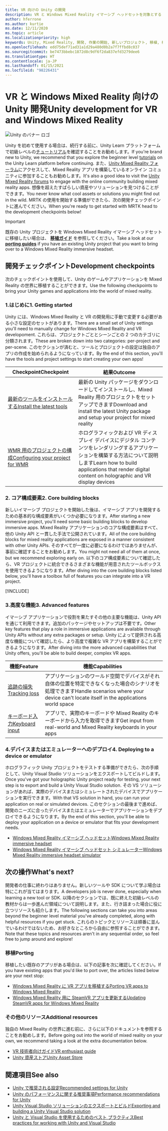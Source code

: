 ```yaml
---
title: VR 向けの Unity の開発
description: VR と Windows Mixed Reality イマーシブ ヘッドセットを対象とする Unity での Mixed Reality アプリの構築の概要。
author: hferrone
ms.author: kurtie
ms.date: 12/11/2020
ms.topic: article
ms.localizationpriority: high
keywords: Unity, Mixed Reality, 開発, 作業の開始, 新しいプロジェクト, 移植, 機能, カメラ, シミュレーション, エミュレーション, ドキュメント, Mixed Reality ヘッドセット, Windows Mixed Reality ヘッドセット, 仮想現実ヘッドセット, 仮想現実とは, 拡張現実とは, MRTK, Mixed Reality Toolkit, 音声入力, 場所を特定できるカメラ, エミュレーター, Azure, チュートリアル
ms.openlocfilehash: edd75def71ad31a1d29a480d0b2a7f7ffbd8c037
ms.sourcegitcommit: be7473bbebc1872d8c9df6f2da837efd3279dee6
ms.translationtype: HT
ms.contentlocale: ja-JP
ms.lasthandoff: 01/15/2021
ms.locfileid: "98226431"
---
```

# <a name="unity-development-for-vr-and-windows-mixed-reality"></a><span data-ttu-id="6ce85-104">VR と Windows Mixed Reality 向けの Unity 開発</span><span class="sxs-lookup"><span data-stu-id="6ce85-104">Unity development for VR and Windows Mixed Reality</span></span>

![Unity のバナー ロゴ](../images/unity_logo_banner.png)

<span data-ttu-id="6ce85-106">Unity を初めて使用する場合は、続行する前に、Unity Learn プラットフォームで初級レベルの[チュートリアル](https://unity3d.com/learn/tutorials)を確認することをお勧めします。</span><span class="sxs-lookup"><span data-stu-id="6ce85-106">If you're brand new to Unity, we recommend that you explore the beginner level [tutorials](https://unity3d.com/learn/tutorials) on the Unity Learn platform before continuing.</span></span> <span data-ttu-id="6ce85-107">また、[Unity Mixed Reality フォーラム](https://forum.unity3d.com/forums/hololens.102/)にアクセスして、Mixed Reality アプリを構築しているオンライン コミュニティに参加することもお勧めします。</span><span class="sxs-lookup"><span data-stu-id="6ce85-107">It's also a good idea to visit the [Unity Mixed Reality forums](https://forum.unity3d.com/forums/hololens.102/) to engage with the online community building mixed reality apps.</span></span> <span data-ttu-id="6ce85-108">想像を超えたすばらしい資産やソリューションを見つけることができます。</span><span class="sxs-lookup"><span data-stu-id="6ce85-108">You never know what cool assets or solutions you might find out in the wild.</span></span> <span data-ttu-id="6ce85-109">MRTK の使用を開始する準備ができたら、次の開発チェックポイントに進んでください。</span><span class="sxs-lookup"><span data-stu-id="6ce85-109">When you're ready to get started with MRTK head to the development checkpoints below!</span></span>

> [!IMPORTANT]
> <span data-ttu-id="6ce85-110">既存の Unity プロジェクトを Windows Mixed Reality イマーシブ ヘッドセットに移植したい場合は、 **[移植ガイド](../porting-apps/porting-overview.md)** を参照してください。</span><span class="sxs-lookup"><span data-stu-id="6ce85-110">Take a look at our **[porting guides](../porting-apps/porting-overview.md)** if you have an existing Unity project that you want to bring over to a Windows Mixed Reality immersive headset.</span></span> 

## <a name="development-checkpoints"></a><span data-ttu-id="6ce85-111">開発チェックポイント</span><span class="sxs-lookup"><span data-stu-id="6ce85-111">Development checkpoints</span></span>

<span data-ttu-id="6ce85-112">次のチェックポイントを使用して、Unity のゲームやアプリケーションを Mixed Reality の世界に移植することができます。</span><span class="sxs-lookup"><span data-stu-id="6ce85-112">Use the following checkpoints to bring your Unity games and applications into the world of mixed reality.</span></span> 

### <a name="1-getting-started"></a><span data-ttu-id="6ce85-113">1.はじめに</span><span class="sxs-lookup"><span data-stu-id="6ce85-113">1. Getting started</span></span>

<span data-ttu-id="6ce85-114">Unity には、Windows Mixed Reality と VR の開発用に手動で変更する必要がある小さな設定のセットがあります。</span><span class="sxs-lookup"><span data-stu-id="6ce85-114">There are a small set of Unity settings you'll need to manually change for Windows Mixed Reality and VR developoment.</span></span> <span data-ttu-id="6ce85-115">これらは、プロジェクトごととシーンごとの 2 つのカテゴリに分類されます。</span><span class="sxs-lookup"><span data-stu-id="6ce85-115">These are broken down into two categories: per-project and per-scene.</span></span> <span data-ttu-id="6ce85-116">このセクションが済むと、ツールとプロジェクトの設定は独自のアプリの作成を始められるようになっています。</span><span class="sxs-lookup"><span data-stu-id="6ce85-116">By the end of this section, you'll have the tools and project settings to start creating your own apps!</span></span>

|  <span data-ttu-id="6ce85-117">Checkpoint</span><span class="sxs-lookup"><span data-stu-id="6ce85-117">Checkpoint</span></span>  |  <span data-ttu-id="6ce85-118">結果</span><span class="sxs-lookup"><span data-stu-id="6ce85-118">Outcome</span></span>  |
| --- | --- |
| [<span data-ttu-id="6ce85-119">最新のツールをインストールする</span><span class="sxs-lookup"><span data-stu-id="6ce85-119">Install the latest tools</span></span>](../install-the-tools.md) | <span data-ttu-id="6ce85-120">最新の Unity パッケージをダウンロードしてインストールし、Mixed Reality 用のプロジェクトをセットアップできます</span><span class="sxs-lookup"><span data-stu-id="6ce85-120">Download and install the latest Unity package and setup your project for mixed reality</span></span> |
| [<span data-ttu-id="6ce85-121">WMR 用のプロジェクトの構成</span><span class="sxs-lookup"><span data-stu-id="6ce85-121">Configuring your project for WMR</span></span>](configure-unity-project.md) | <span data-ttu-id="6ce85-122">ホログラフィックおよび VR ディスプレイ デバイスにデジタル コンテンツをレンダリングするアプリケーションを構築する方法について説明します</span><span class="sxs-lookup"><span data-stu-id="6ce85-122">Learn how to build applications that render digital content on holographic and VR display devices</span></span> |

### <a name="2-core-building-blocks"></a><span data-ttu-id="6ce85-123">2. コア構成要素</span><span class="sxs-lookup"><span data-stu-id="6ce85-123">2. Core building blocks</span></span>

<span data-ttu-id="6ce85-124">新しいイマーシブ プロジェクトを開始した後は、イマーシブ アプリを開発するための基本的な構成要素がいくつか必要になります。</span><span class="sxs-lookup"><span data-stu-id="6ce85-124">After starting a new immersive project, you'll need some basic building blocks to develop immersive apps.</span></span> <span data-ttu-id="6ce85-125">Mixed Reality アプリケーションのコアな構成要素はすべて、他の Unity API と一貫した手法で公開されています。</span><span class="sxs-lookup"><span data-stu-id="6ce85-125">All of the core building blocks for mixed reality applications are exposed in a manner consistent with other Unity APIs.</span></span> <span data-ttu-id="6ce85-126">そのすべてが一度に必要になるわけではありませんが、事前に確認することをお勧めします。</span><span class="sxs-lookup"><span data-stu-id="6ce85-126">You might not need all of them at once, but we recommend exploring early on.</span></span> <span data-ttu-id="6ce85-127">以下のコア構成要素について確認したら、VR プロジェクトに統合できるさまざまな機能が用意されたツールボックスを使用できるようになります。</span><span class="sxs-lookup"><span data-stu-id="6ce85-127">After diving into the core building blocks listed below, you'll have a toolbox full of features you can integrate into a VR project.</span></span>

[!INCLUDE[](../includes/unity-building-blocks-wmr.md)]

### <a name="3-advanced-features"></a><span data-ttu-id="6ce85-128">3.高度な機能</span><span class="sxs-lookup"><span data-stu-id="6ce85-128">3. Advanced features</span></span>

<span data-ttu-id="6ce85-129">イマーシブ アプリケーションで役割を果たすその他の主要な機能は、Unity API を通じて利用できます。追加のパッケージやセットアップは不要です。</span><span class="sxs-lookup"><span data-stu-id="6ce85-129">Other key features that play a role in immersive applications are available through Unity APIs without any extra packages or setup.</span></span> <span data-ttu-id="6ce85-130">Unity によって提供される高度な機能について確認したら、より高度で複雑な VR アプリを構築することができるようになります。</span><span class="sxs-lookup"><span data-stu-id="6ce85-130">After diving into the more advanced capabilities that Unity offers, you'll be able to build deeper, complex VR apps.</span></span>

|  <span data-ttu-id="6ce85-131">機能</span><span class="sxs-lookup"><span data-stu-id="6ce85-131">Feature</span></span>  |  <span data-ttu-id="6ce85-132">機能</span><span class="sxs-lookup"><span data-stu-id="6ce85-132">Capabilities</span></span>  |
| --- | --- |
| [<span data-ttu-id="6ce85-133">追跡の損失</span><span class="sxs-lookup"><span data-stu-id="6ce85-133">Tracking loss</span></span>](tracking-loss-in-unity.md) | <span data-ttu-id="6ce85-134">アプリケーションのワールド空間でデバイスがそれ自体の位置を特定できなくなった場合のシナリオを処理できます</span><span class="sxs-lookup"><span data-stu-id="6ce85-134">Handle scenarios where your device can't locate itself in the applications world space</span></span> |
| [<span data-ttu-id="6ce85-135">キーボード入力</span><span class="sxs-lookup"><span data-stu-id="6ce85-135">Keyboard input</span></span>](keyboard-input-in-unity.md) | <span data-ttu-id="6ce85-136">アプリで、実際のキーボードや Mixed Reality のキーボードから入力を取得できます</span><span class="sxs-lookup"><span data-stu-id="6ce85-136">Get input from real-world and Mixed Reality keyboards in your apps</span></span> |

### <a name="4-deploying-to-a-device-or-emulator"></a><span data-ttu-id="6ce85-137">4.デバイスまたはエミュレーターへのデプロイ</span><span class="sxs-lookup"><span data-stu-id="6ce85-137">4. Deploying to a device or emulator</span></span>

<span data-ttu-id="6ce85-138">ホログラフィック Unity プロジェクトをテストする準備ができたら、次の手順として、Unity Visual Studio ソリューションをエクスポートしてビルドします。</span><span class="sxs-lookup"><span data-stu-id="6ce85-138">Once you've got your holographic Unity project ready for testing, your next step is to export and build a Unity Visual Studio solution.</span></span> <span data-ttu-id="6ce85-139">その VS ソリューションがあれば、実際のデバイスまたはシミュレートされたデバイスでアプリケーションを実行できます。</span><span class="sxs-lookup"><span data-stu-id="6ce85-139">With that VS solution in hand, you can run your application on real or simulated devices.</span></span> <span data-ttu-id="6ce85-140">このセクションの最後まで進めば、開発のニーズに合ったデバイスまたはエミュレーターでアプリケーションをデプロイできるようになります。</span><span class="sxs-lookup"><span data-stu-id="6ce85-140">By the end of this section, you'll be able to deploy your application on a device or emulator that fits your development needs.</span></span>

* [<span data-ttu-id="6ce85-141">Windows Mixed Reality イマーシブ ヘッドセット</span><span class="sxs-lookup"><span data-stu-id="6ce85-141">Windows Mixed Reality immersive headset</span></span>](../platform-capabilities-and-apis/using-visual-studio.md)
* [<span data-ttu-id="6ce85-142">Windows Mixed Reality イマーシブ ヘッドセット シミュレーター</span><span class="sxs-lookup"><span data-stu-id="6ce85-142">Windows Mixed Reality immersive headset simulator</span></span>](../platform-capabilities-and-apis/using-the-windows-mixed-reality-simulator.md)

## <a name="whats-next"></a><span data-ttu-id="6ce85-143">次の操作</span><span class="sxs-lookup"><span data-stu-id="6ce85-143">What's next?</span></span>

<span data-ttu-id="6ce85-144">開発者の仕事に終わりはありません。新しいツールや SDK について学ぶ場合は特にこれが当てはまります。</span><span class="sxs-lookup"><span data-stu-id="6ce85-144">A developers job is never done, especially when learning a new tool or SDK.</span></span> <span data-ttu-id="6ce85-145">以降のセクションでは、既に終えた初級レベルの教材からは一歩進んだ領域について説明します。また、行き詰まった場合に役に立つリソースも紹介します。</span><span class="sxs-lookup"><span data-stu-id="6ce85-145">The following sections can take you into areas beyond the beginner level material you've already completed, along with helpful resources if you get stuck.</span></span> <span data-ttu-id="6ce85-146">これらのトピックとリソースは順番に並んでいるわけではないため、お好きなところから自由に参照することができます。</span><span class="sxs-lookup"><span data-stu-id="6ce85-146">Note that these topics and resources aren't in any sequential order, so feel free to jump around and explore!</span></span>

### <a name="porting"></a><span data-ttu-id="6ce85-147">移植</span><span class="sxs-lookup"><span data-stu-id="6ce85-147">Porting</span></span>

<span data-ttu-id="6ce85-148">移植したい既存のアプリがある場合は、以下の記事を次に確認してください。</span><span class="sxs-lookup"><span data-stu-id="6ce85-148">If you have existing apps that you'd like to port over, the articles listed below are your next stop:</span></span>

* [<span data-ttu-id="6ce85-149">Windows Mixed Reality に VR アプリを移植する</span><span class="sxs-lookup"><span data-stu-id="6ce85-149">Porting VR apps to Windows Mixed Reality</span></span>](https://docs.microsoft.com/windows/mixed-reality/develop/porting-apps/porting-guides?tabs=project)
* [<span data-ttu-id="6ce85-150">Windows Mixed Reality 用に SteamVR アプリを更新する</span><span class="sxs-lookup"><span data-stu-id="6ce85-150">Updating SteamVR apps for Windows Mixed Reality</span></span>](https://docs.microsoft.com/windows/mixed-reality/develop/porting-apps/updating-your-steamvr-application-for-windows-mixed-reality)

### <a name="additional-resources"></a><span data-ttu-id="6ce85-151">その他のリソース</span><span class="sxs-lookup"><span data-stu-id="6ce85-151">Additional resources</span></span>

<span data-ttu-id="6ce85-152">独自の Mixed Reality の世界に進む前に、さらに以下のドキュメントを参照することをお勧めします。</span><span class="sxs-lookup"><span data-stu-id="6ce85-152">Before going out into the world of mixed reality on your own, we recommend taking a look at the extra documentation below.</span></span> 

* [<span data-ttu-id="6ce85-153">VR 技術者向けガイド</span><span class="sxs-lookup"><span data-stu-id="6ce85-153">VR enthusiast guide</span></span>](https://docs.microsoft.com/windows/mixed-reality/enthusiast-guide/vr-journey)
* [<span data-ttu-id="6ce85-154">Unity 資産ストア</span><span class="sxs-lookup"><span data-stu-id="6ce85-154">Unity Asset Store</span></span>](https://www.assetstore.unity3d.com)

## <a name="see-also"></a><span data-ttu-id="6ce85-155">関連項目</span><span class="sxs-lookup"><span data-stu-id="6ce85-155">See also</span></span> 

* [<span data-ttu-id="6ce85-156">Unity で推奨される設定</span><span class="sxs-lookup"><span data-stu-id="6ce85-156">Recommended settings for Unity</span></span>](recommended-settings-for-unity.md)
* [<span data-ttu-id="6ce85-157">Unity のパフォーマンスに関する推奨事項</span><span class="sxs-lookup"><span data-stu-id="6ce85-157">Performance recommendations for Unity</span></span>](performance-recommendations-for-unity.md)
* [<span data-ttu-id="6ce85-158">Unity Visual Studio ソリューションのエクスポートとビルド</span><span class="sxs-lookup"><span data-stu-id="6ce85-158">Exporting and building a Unity Visual Studio solution</span></span>](exporting-and-building-a-unity-visual-studio-solution.md)
* [<span data-ttu-id="6ce85-159">Unity と Visual Studio を使用するためのベスト プラクティス</span><span class="sxs-lookup"><span data-stu-id="6ce85-159">Best practices for working with Unity and Visual Studio</span></span>](best-practices-for-working-with-unity-and-visual-studio.md)
